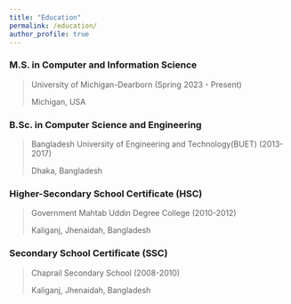 ```yaml
---
title: "Education"
permalink: /education/
author_profile: true
---
```


### M.S. in Computer and Information Science  
> University of Michigan-Dearborn (Spring 2023 - Present) <br>
> 
> Michigan, USA

 
### B.Sc. in Computer Science and Engineering 
> Bangladesh University of Engineering and Technology(BUET) (2013-2017) <br>
>
> Dhaka, Bangladesh

### Higher-Secondary School Certificate (HSC) 
> Government Mahtab Uddin Degree College (2010-2012) <br>
>
> Kaliganj, Jhenaidah, Bangladesh

### Secondary School Certificate (SSC) 
> Chaprail Secondary School (2008-2010) <br>
>
> Kaliganj, Jhenaidah, Bangladesh